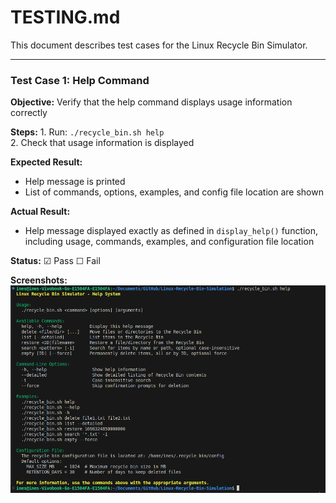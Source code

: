 # TESTING.md
This document describes test cases for the Linux Recycle Bin Simulator.

---

### Test Case 1: Help Command
**Objective:** Verify that the help command displays usage information correctly  

**Steps:**
    1. Run: `./recycle_bin.sh help`  
    2. Check that usage information is displayed  

**Expected Result:**
- Help message is printed  
- List of commands, options, examples, and config file location are shown  

**Actual Result:**  
- Help message displayed exactly as defined in `display_help()` function, including usage, commands, examples, and configuration file location  

**Status:** ☑ Pass ☐ Fail  

**Screenshots:** 
![Command Help Screenshot](screenshots/command_help.png)

